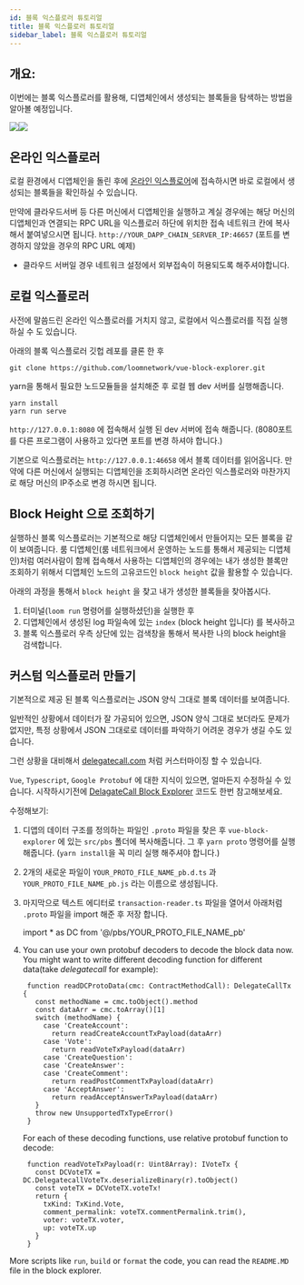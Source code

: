 ```yaml
---
id: 블록 익스플로러 튜토리얼
title: 블록 익스플로러 튜토리얼
sidebar_label: 블록 익스플로러 튜토리얼
---
```

## 개요:

이번에는 블록 익스플로러를 활용해, 디앱체인에서 생성되는 블록들을 탐색하는 방법을 알아볼 예정입니다.

![](/developers/img/block_explorer.png)![](/developers/img/block_explorer_details.png)

## 온라인 익스플로러

로컬 환경에서 디앱체인을 돌린 후에 [온라인 익스플로어](https://blockexplorer.loomx.io)에 접속하시면 바로 로컬에서 생성되는 블록들을 확인하실 수 있습니다.

만약에 클라우드서버 등 다른 머신에서 디앱체인을 실행하고 계실 경우에는 해당 머신의 디앱체인과 연결되는 RPC URL을 익스플로러 하단에 위치한 접속 네트워크 칸에 복사해서 붙여넣으시면 됩니다. `http://YOUR_DAPP_CHAIN_SERVER_IP:46657` (포트를 변경하지 않았을 경우의 RPC URL 예제)

+ 클라우드 서버일 경우 네트워크 설정에서 외부접속이 허용되도록 해주셔야합니다.

## 로컬 익스플로러

사전에 말씀드린 온라인 익스플로러를 거치지 않고, 로컬에서 익스플로러를 직접 실행 하실 수 도 있습니다.

아래의 블록 익스플로러 깃헙 레포를 클론 한 후

    git clone https://github.com/loomnetwork/vue-block-explorer.git
    

yarn을 통해서 필요한 노드모듈들을 설치해준 후 로컬 웹 dev 서버를 실행해줍니다.

    yarn install
    yarn run serve
    

`http://127.0.0.1:8080` 에 접속해서 실행 된 dev 서버에 접속 해줍니다. (8080포트를 다른 프로그램이 사용하고 있다면 포트를 변경 하셔야 합니다.)

기본으로 익스플로러는 `http://127.0.0.1:46658` 에서 블록 데이터를 읽어옵니다. 만약에 다른 머신에서 실행되는 디앱체인을 조회하시려면 온라인 익스플로러와 마찬가지로 해당 머신의 IP주소로 변경 하시면 됩니다.

## Block Height 으로 조회하기

실행하신 블록 익스플로러는 기본적으로 해당 디앱체인에서 만들어지는 모든 블록을 같이 보여줍니다. 룸 디앱체인(룸 네트워크에서 운영하는 노드를 통해서 제공되는 디앱체인)처럼 여러사람이 함께 접속해서 사용하는 디앱체인의 경우에는 내가 생성한 블록만 조회하기 위해서 디앱체인 노드의 고유코드인 `block height` 값을 활용할 수 있습니다.

아래의 과정을 통해서 `block height` 을 찾고 내가 생성한 블록들을 찾아봅시다.

1. 터미널(`loom run` 명령어를 실행하셨던)을 실행한 후
2. 디앱체인에서 생성된 log 파일속에 있는 `index` (block height 입니다) 를 복사하고
3. 블록 익스플로러 우측 상단에 있는 검색창을 통해서 복사한 나의 block height을 검색합니다.

## 커스텀 익스플로러 만들기

기본적으로 제공 된 블록 익스플로러는 JSON 양식 그대로 블록 데이터를 보여줍니다.

일반적인 상황에서 데이터가 잘 가공되어 있으면, JSON 양식 그대로 보더라도 문제가 없지만, 특정 상황에서 JSON 그대로로 데이터를 파악하기 어려운 경우가 생길 수도 있습니다.

그런 상황을 대비해서 [delegatecall.com](http://blockchain.delegatecall.com) 처럼 커스터마이징 할 수 있습니다.

`Vue`, `Typescript`, `Google Protobuf` 에 대한 지식이 있으면, 얼마든지 수정하실 수 있습니다. 시작하시기전에 [DelagateCall Block Explorer](https://github.com/loomnetwork/vue-block-explorer/tree/dc-2) 코드도 한번 참고해보세요.

수정해보기:

1. 디앱의 데이터 구조를 정의하는 파일인 `.proto` 파일을 찾은 후 `vue-block-explorer` 에 있는 `src/pbs` 폴더에 복사해줍니다. 그 후 `yarn proto` 명령어를 실행해줍니다. (`yarn install`을 꼭 미리 실행 해주셔야 합니다.)
2. 2개의 새로운 파일이 `YOUR_PROTO_FILE_NAME_pb.d.ts` 과 `YOUR_PROTO_FILE_NAME_pb.js` 라는 이름으로 생성됩니다.
3. 마지막으로 텍스트 에디터로 `transaction-reader.ts` 파일을 열어서 아래처럼 `.proto` 파일을 import 해준 후 저장 합니다.

    import * as DC from '@/pbs/YOUR_PROTO_FILE_NAME_pb'
    

1. You can use your own protobuf decoders to decode the block data now. You might want to write different decoding function for different data(take *delegatecall* for example):
    
        function readDCProtoData(cmc: ContractMethodCall): DelegateCallTx {
          const methodName = cmc.toObject().method
          const dataArr = cmc.toArray()[1]
          switch (methodName) {
            case 'CreateAccount':
              return readCreateAccountTxPayload(dataArr)
            case 'Vote':
              return readVoteTxPayload(dataArr)
            case 'CreateQuestion':
            case 'CreateAnswer':
            case 'CreateComment':
              return readPostCommentTxPayload(dataArr)
            case 'AcceptAnswer':
              return readAcceptAnswerTxPayload(dataArr)
          }
          throw new UnsupportedTxTypeError()
        }
        
    
    For each of these decoding functions, use relative protobuf function to decode:
    
        function readVoteTxPayload(r: Uint8Array): IVoteTx {
          const DCVoteTX = DC.DelegatecallVoteTx.deserializeBinary(r).toObject()
          const voteTX = DCVoteTX.voteTx!
          return {
            txKind: TxKind.Vote,
            comment_permalink: voteTX.commentPermalink.trim(),
            voter: voteTX.voter,
            up: voteTX.up
          }
        }
        

More scripts like `run`, `build` or `format` the code, you can read the `README.MD` file in the block explorer.